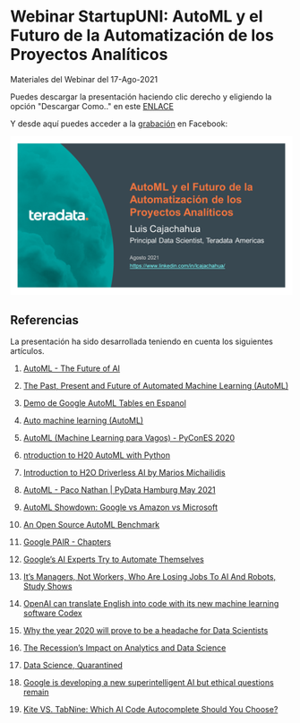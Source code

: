 # Webinar StartupUNI: AutoML y el Futuro de la Automatización de los Proyectos Analíticos

Materiales del Webinar del 17-Ago-2021

Puedes descargar la presentación haciendo clic derecho y eligiendo la opción "Descargar Como.." en este [ENLACE](docs/Futuro_AutoML.pdf)

Y desde aquí puedes acceder a la [grabación](https://www.facebook.com/startupunioficial/) en Facebook:

[![IMAGEN](docs/Futuro_AutoML.png)](https://www.facebook.com/startupunioficial/)


## Referencias

La presentación ha sido desarrollada teniendo en cuenta los siguientes artículos.

1. [AutoML - The Future of AI](https://www.slideshare.net/NingJiang8/automl-the-future-of-ai)

2. [The Past, Present and Future of Automated Machine Learning (AutoML)](https://www.youtube.com/watch?v=RsIU-bx_9SE)

3. [Demo de Google AutoML Tables en Espanol](https://www.youtube.com/watch?v=YnfljmYm3pE)

4. [Auto machine learning (AutoML)](https://www.youtube.com/watch?v=V5BYitgLbhc)

5. [AutoML (Machine Learning para Vagos) - PyConES 2020](https://www.youtube.com/watch?v=1gLM-cM_XJ8)

6. [ntroduction to H20 AutoML with Python](https://www.youtube.com/watch?v=EUNHDIzSt8Q)

7. [Introduction to H2O Driverless AI by Marios Michailidis](https://www.youtube.com/watch?v=GMtgT-3hENY)

8. [AutoML - Paco Nathan | PyData Hamburg May 2021](https://www.youtube.com/watch?v=7oW49Ulr4cY)

9. [AutoML Showdown: Google vs Amazon vs Microsoft](https://www.youtube.com/watch?v=qiDrD8omVVg)

10. [An Open Source AutoML Benchmark](https://arxiv.org/pdf/1907.00909.pdf)

11. [Google PAIR - Chapters](https://pair.withgoogle.com/guidebook/chapters)

12. [Google’s AI Experts Try to Automate Themselves](https://www.wired.com/story/googles-ai-experts-try-automate-themselves/)

13. [It’s Managers, Not Workers, Who Are Losing Jobs To AI And Robots, Study Shows](https://www.forbes.com/sites/joemckendrick/2020/11/15/its-managers-not-workers-who-are-losing-jobs-to-ai-and-robots-study-shows/?sh=2e5142cb20d5)

14. [OpenAI can translate English into code with its new machine learning software Codex](https://www.theverge.com/2021/8/10/22618128/openai-codex-natural-language-into-code-api-beta-access)

15. [Why the year 2020 will prove to be a headache for Data Scientists](https://towardsdatascience.com/why-the-year-2020-will-prove-to-be-a-headache-for-data-scientists-5ff1f15f3cd3)

16. [The Recession’s Impact on Analytics and Data Science](https://sloanreview.mit.edu/article/the-recessions-impact-on-analytics-and-data-science/)

17. [Data Science, Quarantined](https://sloanreview.mit.edu/article/data-science-quarantined/)

18. [Google is developing a new superintelligent AI but ethical questions remain](https://finance.yahoo.com/news/google-developing-superintelligent-ai-ethical-080145831.html)

19. [Kite VS. TabNine: Which AI Code Autocomplete Should You Choose?](https://medium.com/swlh/kite-vs-tabnine-which-ai-code-autocomplete-should-you-choose-eb6eba85c3a6)
